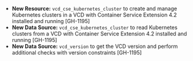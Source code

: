 * **New Resource:** `vcd_cse_kubernetes_cluster` to create and manage Kubernetes clusters in a VCD with Container Service Extension 4.2
  installed and running [GH-1195]
* **New Data Source:** `vcd_cse_kubernetes_cluster` to read Kubernetes clusters from a VCD with Container Service Extension 4.2
  installed and running [GH-1195]
* **New Data Source:** `vcd_version` to get the VCD version and perform additional checks with version constraints [GH-1195]